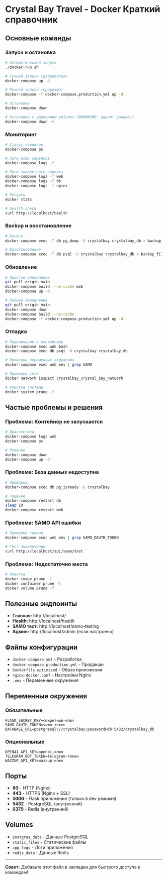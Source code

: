 # Crystal Bay Travel - Docker Краткий справочник

## Основные команды

### Запуск и остановка

```bash
# Автоматический запуск
./docker-run.sh

# Ручной запуск (разработка)
docker-compose up -d

# Ручной запуск (продакшн)
docker-compose -f docker-compose.production.yml up -d

# Остановка
docker-compose down

# Остановка с удалением volumes (ВНИМАНИЕ: удалит данные!)
docker-compose down -v
```

### Мониторинг

```bash
# Статус сервисов
docker-compose ps

# Логи всех сервисов
docker-compose logs -f

# Логи конкретного сервиса
docker-compose logs -f web
docker-compose logs -f db
docker-compose logs -f nginx

# Ресурсы
docker stats

# Health check
curl http://localhost/health
```

### Backup и восстановление

```bash
# Backup
docker-compose exec -T db pg_dump -U crystalbay crystalbay_db > backup_$(date +%Y%m%d).sql

# Восстановление
docker-compose exec -T db psql -U crystalbay crystalbay_db < backup_file.sql
```

### Обновление

```bash
# Простое обновление
git pull origin main
docker-compose build --no-cache web
docker-compose up -d

# Полное обновление
git pull origin main
docker-compose down
docker-compose build --no-cache
docker-compose -f docker-compose.production.yml up -d
```

### Отладка

```bash
# Подключение к контейнеру
docker-compose exec web bash
docker-compose exec db psql -U crystalbay crystalbay_db

# Проверка переменных окружения
docker-compose exec web env | grep SAMO

# Проверка сети
docker network inspect crystalbay_crystal_bay_network

# Очистка системы
docker system prune -f
```

## Частые проблемы и решения

### Проблема: Контейнер не запускается

```bash
# Диагностика
docker-compose logs web
docker-compose ps

# Решение
docker-compose down
docker-compose up -d
```

### Проблема: База данных недоступна

```bash
# Проверка
docker-compose exec db pg_isready -U crystalbay

# Решение
docker-compose restart db
sleep 10
docker-compose restart web
```

### Проблема: SAMO API ошибки

```bash
# Проверка токена
docker-compose exec web env | grep SAMO_OAUTH_TOKEN

# Тест подключения
curl http://localhost/api/samo/test
```

### Проблема: Недостаточно места

```bash
# Очистка
docker image prune -f
docker container prune -f
docker volume prune -f
```

## Полезные эндпоинты

- **Главная:** http://localhost/
- **Health:** http://localhost/health
- **SAMO тест:** http://localhost/samo-testing
- **Админ:** http://localhost/admin (если настроено)

## Файлы конфигурации

- `docker-compose.yml` - Разработка
- `docker-compose.production.yml` - Продакшн
- `Dockerfile.optimized` - Образ приложения
- `nginx-docker.conf` - Настройки Nginx
- `.env` - Переменные окружения

## Переменные окружения

### Обязательные
```env
FLASK_SECRET_KEY=секретный-ключ
SAMO_OAUTH_TOKEN=samo-токен
DATABASE_URL=postgresql://crystalbay:password@db:5432/crystalbay_db
```

### Опциональные
```env
OPENAI_API_KEY=openai-ключ
TELEGRAM_BOT_TOKEN=telegram-токен
WAZZUP_API_KEY=wazzup-ключ
```

## Порты

- **80** - HTTP (Nginx)
- **443** - HTTPS (Nginx + SSL)
- **5000** - Flask приложение (только в dev режиме)
- **5432** - PostgreSQL (внутренний)
- **6379** - Redis (внутренний)

## Volumes

- `postgres_data` - Данные PostgreSQL
- `static_files` - Статические файлы
- `app_logs` - Логи приложения
- `redis_data` - Данные Redis

---

**Совет:** Добавьте этот файл в закладки для быстрого доступа к командам!